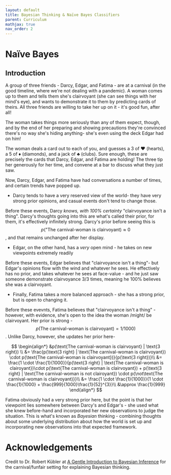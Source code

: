 ```yaml
---
layout: default
title: Bayesian Thinking & Naïve Bayes Classifiers
parent: Curriculum
mathjax: true
nav_order: 2
---
```


# Naïve Bayes
## Introduction
A group of three friends - Darcy, Edgar, and Fatima -  are at a carnival (in the good timeline, where we're not dealing with a pandemic). A woman comes up to them and tells them she's clairvoyant (she can see things with her mind's eye), and wants to demonstrate it to them by predicting cards of theirs. All three friends are willing to take her up on it - it's good fun, after all!

The woman takes things more seriously than any of them expect, though, and by the end of her preparing and showing precautions they're convinced there's no way she's hiding anything- she's even using the deck Edgar had on him!

The woman deals a card out to each of you, and guesses a 3 of ♥ (hearts), a 5 of ♦ (diamonds), and a jack of ♣ (clubs). Sure enough, these are precisely the cards that Darcy, Edgar, and Fatima are holding! The three tip her generously for her time, and convene at a bar to discuss what they just saw.

Now, Darcy, Edgar, and Fatima have had conversations a number of times, and certain trends have popped up.

* Darcy tends to have a very reserved view of the world- they have very strong prior opinions, and casual events don't tend to change those.
 
Before these events, Darcy _knows, with 100% certainty_ "clairvoyance isn't a thing". Darcy's thoughts going into this are what's called their prior, for them, it's effectively infinitely strong. Darcy's prior before seeing this is $$p(\text{"The carnival-woman is clairvoyant})\approx 0$$, and that remains unchanged after her display.
 
* Edgar, on the other hand, has a _very_ open mind - he takes on new viewpoints extremely readily

Before these events, Edgar believes that "clairvoyance isn't a thing"- but Edgar's opinions flow with the wind and whatever he sees. He effectively has no prior, and takes whatever he sees at face-value - and he just saw someone demonstrate clairvoyance 3/3 times, meaning he 100% believes she was a clairvoyant.

* Finally, Fatima takes a more balanced approach - she has a strong prior, but is open to changing it.

Before these evevnts, Fatima believes that "clairvoyance isn't a thing" - however, with evidence, she's open to the idea the woman /might/ be clairvoyant. Her prior is strong - $$p(\text{The carnival-woman is clairvoyant}) = 1/1000)$$. Unlike Darcy, however, she updates her prior here-

$$
\begin{align*}
&p(\text{The carnival-woman is clairvoyant} | \text{3 right}) \\
&= \frac{p(\text{3 right} | \text{The carnival-woman is clairvoyant}) \cdot p(\text{The carnival-woman is clairvoyant})}{p(\text{3 right})}\\
                                                 &= \frac{1 \cdot \frac{1}{1000}}{p(\text{3 right} | \text{The carnival-woman is clairoyant})\cdot p(\text{The carnival-woman is clairvoyant}) + p(\text{3 right} | \text{The carnival-woman is not clairoyant}) \cdot p(\not\text{The carnival-woman is clairvoyant)}}\\
                                                 &= \frac{1 \cdot \frac{1}{1000}}{1 \cdot \frac{1}{1000} + \frac{999}{1000}\frac{1}{52}^{3}}\\
                                                 &\approx \frac{1}{999} 
\end{align*}
$$

Fatima obviously had a very strong prior here, but the point is that her viewpoint lies somewhere between Darcy's and Edgar's - she used what she knew before-hand and incorporated her new observations to judge the situation. This is what's known as _Bayesian_ thinking - combining thoughts about some underlying distribution about how the world is set up and incorporating new observations into that expected framework.


# Acknowledgements
Credit to Dr. Robert Kübler at [A Gentle Introduction to Bayesian Inference](https://towardsdatascience.com/a-gentle-introduction-to-bayesian-inference-6a7552e313cb) for the carnival/funfair setting for explaining Bayesian thinking.

